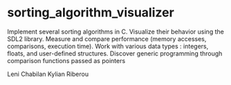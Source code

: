 # sorting_algorithm_visualizer
Implement several sorting algorithms in C. Visualize their behavior using the SDL2 library. Measure and compare performance (memory accesses, comparisons, execution time). Work with various data types : integers, floats, and user-defined structures. Discover generic programming through comparison functions passed as pointers


Leni Chabilan
Kylian Riberou 
